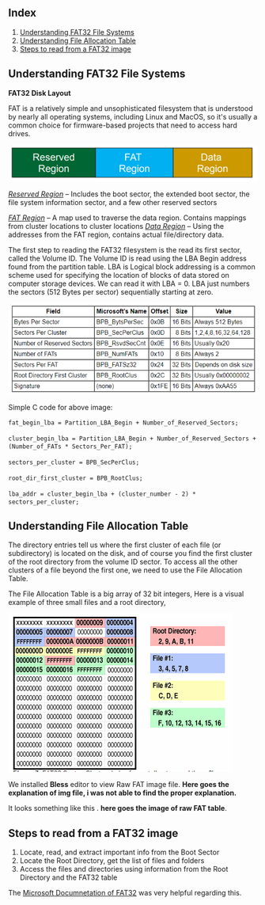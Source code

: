 ##  Index

1. [Understanding FAT32 File Systems](#Understanding-FAT32-File-Systems)
2. [Understanding File Allocation Table](#Understanding-File-Allocation-Table)
3. [Steps to read from a FAT32 image](#Steps-to-read-from-a-FAT32-image)  
## Understanding FAT32 File Systems

**FAT32 Disk Layout**

FAT is a relatively simple and unsophisticated filesystem that is understood by nearly all operating systems, including Linux and MacOS, so it's usually a common choice for firmware-based projects that need to access hard drives.

![image](https://github.com/VidishJoshi/OSProject-toaruOS/blob/master/Report/img2/3.PNG)

*<u>Reserved Region</u>* – Includes the boot sector, the extended boot sector, the file system information sector, and a few other reserved sectors

*<u>FAT Region</u>* – A map used to traverse the data region. Contains mappings from cluster locations to cluster locations *<u>Data Region</u>* – Using the addresses from the FAT region, contains actual file/directory data.

The first step to reading the FAT32 filesystem is the read its first sector, called the Volume ID. The Volume ID is read using the LBA Begin address found from the partition table. LBA is Logical block addressing is a common scheme used for specifying the location of blocks of data stored on computer storage devices. We can read it with LBA = 0.  LBA just numbers the sectors (512 Bytes per sector) sequentially starting at zero.

![image](https://github.com/VidishJoshi/OSProject-toaruOS/blob/master/Report/img2/1.png)

Simple C code for above image:
```
fat_begin_lba = Partition_LBA_Begin + Number_of_Reserved_Sectors;

cluster_begin_lba = Partition_LBA_Begin + Number_of_Reserved_Sectors + (Number_of_FATs * Sectors_Per_FAT);

sectors_per_cluster = BPB_SecPerClus;

root_dir_first_cluster = BPB_RootClus;

lba_addr = cluster_begin_lba + (cluster_number - 2) * sectors_per_cluster;
```

## Understanding File Allocation Table
The directory entries tell us where the first cluster of each file (or subdirectory) is located on the disk, and of course you find the first cluster of the root directory from the volume ID sector. To access all the other clusters of a file beyond the first one, we need to use the File Allocation Table. 

The File Allocation Table is a big array of 32 bit integers, Here is a visual example of three small files and a root directory, 

![image](https://github.com/VidishJoshi/OSProject-toaruOS/blob/master/Report/img2/2.PNG)

We installed **Bless** editor to view Raw FAT image file.  **Here goes the explanation of img file, i was not able to find the proper explanation.**

It looks something like this . **here goes the image of raw FAT table**. 

## Steps to read from a FAT32 image
1. Locate, read, and extract important info from the Boot Sector
2. Locate the Root Directory, get the list of files and folders
3. Access the files and directories using information from the Root Directory and the FAT32 table

The [Microsoft Documnetation of FAT32](http://read.pudn.com/downloads77/ebook/294884/FAT32%20Spec%20%28SDA%20Contribution%29.pdf) was very helpful regarding this. 
